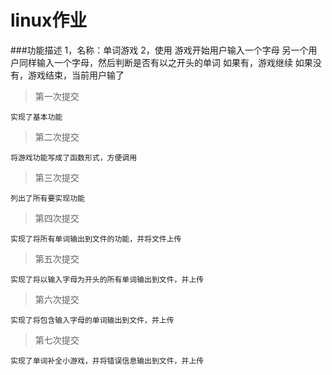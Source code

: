 # linux作业

###功能描述
	1，名称：单词游戏
	2，使用
		游戏开始用户输入一个字母
		另一个用户同样输入一个字母，然后判断是否有以之开头的单词
		如果有，游戏继续
		如果没有，游戏结束，当前用户输了


>第一次提交

	实现了基本功能

>第二次提交

	将游戏功能写成了函数形式，方便调用

>第三次提交

	列出了所有要实现功能

>第四次提交

	实现了将所有单词输出到文件的功能，并将文件上传
	
	
>第五次提交

	实现了将以输入字母为开头的所有单词输出到文件，并上传

>第六次提交

	实现了将包含输入字母的单词输出到文件，并上传

>第七次提交

	实现了单词补全小游戏，并将错误信息输出到文件，并上传